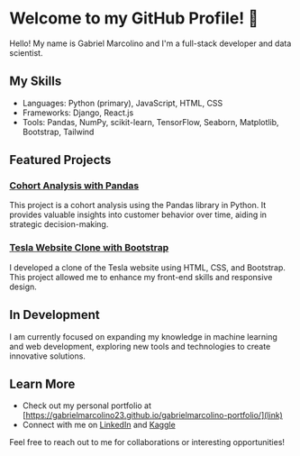 # Welcome to my GitHub Profile! 👋

Hello! My name is Gabriel Marcolino and I'm a full-stack developer and data scientist.

## My Skills

- Languages: Python (primary), JavaScript, HTML, CSS
- Frameworks: Django, React.js
- Tools: Pandas, NumPy, scikit-learn, TensorFlow, Seaborn, Matplotlib, Bootstrap, Tailwind

## Featured Projects

### [Cohort Analysis with Pandas](https://github.com/gabrielmarcolino23/Cohort_Analysis)
This project is a cohort analysis using the Pandas library in Python. It provides valuable insights into customer behavior over time, aiding in strategic decision-making.

### [Tesla Website Clone with Bootstrap](https://gabrielmarcolino23.github.io/tesla-roadster-clone/)
I developed a clone of the Tesla website using HTML, CSS, and Bootstrap. This project allowed me to enhance my front-end skills and responsive design.

## In Development

I am currently focused on expanding my knowledge in machine learning and web development, exploring new tools and technologies to create innovative solutions.

## Learn More

- Check out my personal portfolio at [https://gabrielmarcolino23.github.io/gabrielmarcolino-portfolio/](link)
- Connect with me on [LinkedIn](https://www.linkedin.com/in/gabrielmarcolinoramos/) and [Kaggle](https://www.kaggle.com/gabrielmarcolino23)

Feel free to reach out to me for collaborations or interesting opportunities!

